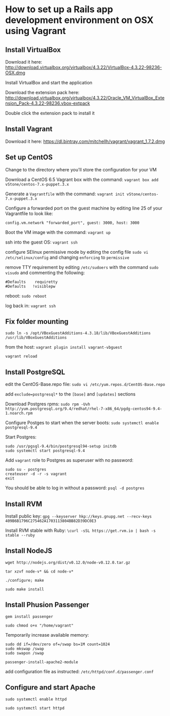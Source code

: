 # How to set up a Rails app development environment on OSX using Vagrant

## Install VirtualBox

Download it here: http://download.virtualbox.org/virtualbox/4.3.22/VirtualBox-4.3.22-98236-OSX.dmg

Install VirtualBox and start the application

Download the extension pack here: http://download.virtualbox.org/virtualbox/4.3.22/Oracle_VM_VirtualBox_Extension_Pack-4.3.22-98236.vbox-extpack

Double click the extension pack to install it

## Install Vagrant

Download it here: https://dl.bintray.com/mitchellh/vagrant/vagrant_1.7.2.dmg

## Set up CentOS

Change to the directory where you'll store the configuration for your VM

Download a CentOS 6.5 Vagrant box with the command:
`vagrant box add vStone/centos-7.x-puppet.3.x`

Generate a `Vagrantfile` with the command: `vagrant init vStone/centos-7.x-puppet.3.x`

Configure a forwarded port on the guest machine by editing line 25 of your Vagrantfile to look like:
```
config.vm.network "forwarded_port", guest: 3000, host: 3000
```

Boot the VM image with the command: `vagrant up`

ssh into the guest OS: `vagrant ssh`

configure SElinux permissive mode by editing the config file `sudo vi /etc/selinux/config`
and changing `enforcing` to `permissive`

remove TTY requirement by editing `/etc/sudoers` with the command `sudo visudo` and commenting the following:
```
#Defaults    requiretty
#Defaults   !visiblepw
```

reboot: `sudo reboot`

log back in: `vagrant ssh`

## Fix folder mounting

`sudo ln -s /opt/VBoxGuestAdditions-4.3.18/lib/VBoxGuestAdditions /usr/lib/VBoxGuestAdditions`

from the host: `vagrant plugin install vagrant-vbguest`

`vagrant reload`

## Install PostgreSQL

edit the CentOS-Base.repo file: `sudo vi /etc/yum.repos.d/CentOS-Base.repo`

add `exclude=postgresql*` to the `[base]` and `[updates]` sections

Download Postgres rpms: `sudo rpm -Uvh http://yum.postgresql.org/9.4/redhat/rhel-7-x86_64/pgdg-centos94-9.4-1.noarch.rpm`

Configure Postges to start when the server boots: `sudo systemctl enable postgresql-9.4`

Start Postgres:
```
sudo /usr/pgsql-9.4/bin/postgresql94-setup initdb
sudo systemctl start postgresql-9.4
```

Add `vagrant` role to Postgres as superuser with no password:
```
sudo su - postgres
createuser -d -r -s vagrant
exit
```

You should be able to log in without a password: `psql -d postgres`

## Install RVM

Install public key: `gpg --keyserver hkp://keys.gnupg.net --recv-keys 409B6B1796C275462A1703113804BB82D39DC0E3`

Install RVM stable with Ruby: `\curl -sSL https://get.rvm.io | bash -s stable --ruby`

## Install NodeJS

`wget http://nodejs.org/dist/v0.12.0/node-v0.12.0.tar.gz`

`tar xzvf node-v* && cd node-v*`

`./configure; make`

`sudo make install`

## Install Phusion Passenger

`gem install passenger`

`sudo chmod o+x "/home/vagrant"`

Temporarily increase available memory:
```
sudo dd if=/dev/zero of=/swap bs=1M count=1024
sudo mkswap /swap
sudo swapon /swap
```

`passenger-install-apache2-module`

add configuration file as instructed: `/etc/httpd/conf.d/passenger.conf`

## Configure and start Apache

`sudo systemctl enable httpd`

`sudo systemctl start httpd`
